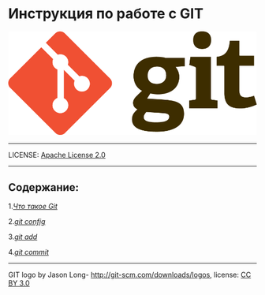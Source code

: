 # Инструкция по работе с GIT

![Git-Logo](./assetc/Git-Logo-2Color.png)

---

LICENSE: [Apache License 2.0](./license.md)

---
## Содержание: 
1.[*Что такое Git*](./git.md)

2.[*git config*](./config.md)

3.[*git add*](./add.md)

4.[*git commit*](./commit.md)

---

GIT logo by Jason Long- http://git-scm.com/downloads/logos, license: [CC BY 3.0](https://creativecommons.org/licenses/by/3.0/)